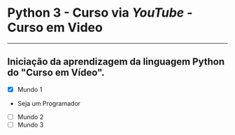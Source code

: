 # Python 3 - Curso via *YouTube* - Curso em Video
---
## Iniciação da aprendizagem da linguagem Python do "Curso em Vídeo".
- [x] Mundo 1
* Seja um Programador
- [ ] Mundo 2
- [ ] Mundo 3
